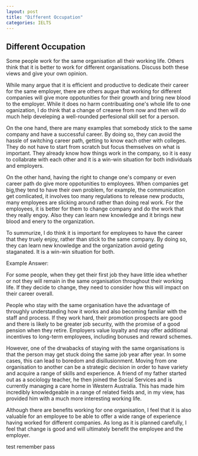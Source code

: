 ---layout: posttitle: "Different Occupation"categories: IELTS---## Different OccupationSome people work for the same organisation all their working life. Others think that it is better to work for different organisations. Discuss both these views and give your own opinion.While many argue that it is efficient and productive to dedicate their career for the same employer, there are others augue that working for different companies will give more oppotunities for their growth and bring new blood to the employer. While it does no harm contribuating one's whole life to one oganization, I do think that a change of crearee from now and then will do much help develeping a well-rounded perfesional skill set for a person.On the one hand, there are many examples that somebody stick to the same company and have a successful career. By doing so, they can avoid the hassle of switching career path, getting to know each other with colleges. They do not have to start from scratch but focus themselves on what is important. They already know how things work in the company, so it is easy to collabrate with each other and it is a win-win situation for both individuals and employers.On the other hand, having the right to change one's company or even career path do give more oppotunities to employees. When companies get big,they tend to have their own problem, for example, the communication get comlicated, it involves too many regulations to release new products, many employees are slicking around rather than doing real work. For the employees, it is better for them to change company and do the  work that they really engoy. Also they can learn new knowledge and  it brings new blood and enery to the organization.To summurize, I do think it is important for employees to have the career that they truely enjoy, rather than stick to the same company. By doing so, they can learn new knowledge and the organization avoid geting staganated. It is a win-win situation for both.Example Answer:For some people, when they get their first job they have little idea whether or not they will remain in the same organisation throughout their working life. If they decide to change, they need to consider how this will impact on their career overall. People who stay with the same organisation have the advantage of throughly understanding how it works and also becoming familiar with the staff and process. If they work hard, their promotion prospects are good and there is likely to be greater job security, with the promise of a good pension when they retire. Employers value loyalty and may offer additional incentives to long-term employees, including bonuses and reward schemes.However, one of the drwabacks of staying with the same organisations is that the person may get stuck doing the same job year after year. In some cases, this can lead to boredom and disillusionment. Moving from one organisation to another can be a strategic decision in order to have variety and acquire a range of skills and experience. A friend of my father started out as a sociology teacher, he then joined the Social Services and is currently managing a care home in Western Australia. This has made him incredibly knowledgeable in a range of related fields and, in my view, has provided him with a much more interesting working life.Although there are benefits working for one organisation, I feel that it is also valuable for an employee to be able to offer a wide range of experience having worked for different companies. As long as it is planned carefully, I feel that change is good and will ultimately benefit the employee and the employer.test remember pass